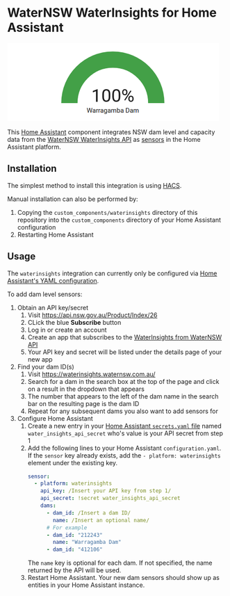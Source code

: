 
# WaterNSW WaterInsights for Home Assistant

![Dam level sensor dashboard example](https://raw.githubusercontent.com/battlemoose/waternsw-waterinsights-ha/main/assets/dashboard-level-example.png)

This [Home Assistant](https://www.home-assistant.io/) component integrates NSW dam level and capacity data from the [WaterNSW WaterInsights API][1] as [sensors](https://www.home-assistant.io/integrations/sensor/) in the Home Assistant platform.

## Installation
 
The simplest method to install this integration is using [HACS](https://hacs.xyz/).

Manual installation can also be performed by:
 
 1. Copying the `custom_components/waterinsights` directory of this repository into the `custom_components` directory of your Home Assistant configuration
 1. Restarting Home Assistant

## Usage

The `waterinsights` integration can currently only be configured via [Home Assistant's YAML configuration](https://www.home-assistant.io/docs/configuration/).

To add dam level sensors:

 1. Obtain an API key/secret
     1. Visit https://api.nsw.gov.au/Product/Index/26
     1. CLick the blue **Subscribe** button
     1. Log in or create an account
     1. Create an app that subscribes to the [WaterInsights from WaterNSW API][1]
     1. Your API key and secret will be listed under the details page of your new app
 1. Find your dam ID(s)
     1. Visit https://waterinsights.waternsw.com.au/
     1. Search for a dam in the search box at the top of the page and click on a result in the dropdown that appears
     1. The number that appears to the left of the dam name in the search bar on the resulting page is the dam ID
     1. Repeat for any subsequent dams you also want to add sensors for
 1. Configure Home Assistant
     1. Create a new entry in your [Home Assistant `secrets.yaml` file](https://www.home-assistant.io/docs/configuration/secrets/) named `water_insights_api_secret` who's value is your API secret from step 1
     1. Add the following lines to your Home Assistant `configuration.yaml`. If the `sensor` key already exists, add the `- platform: waterinsights` element under the existing key.
        ``` yaml
        sensor:
          - platform: waterinsights
            api_key: /Insert your API key from step 1/
            api_secret: !secret water_insights_api_secret
            dams:
              - dam_id: /Insert a dam ID/
                name: /Insert an optional name/
              # For example
              - dam_id: "212243"
                name: "Warragamba Dam"
              - dam_id: "412106"
        ```
        The `name` key is optional for each dam. If not specified, the name returned by the API will be used.
     1. Restart Home Assistant. Your new dam sensors should show up as entities in your Home Assistant instance.

[1]: https://api.nsw.gov.au/Product/Index/26